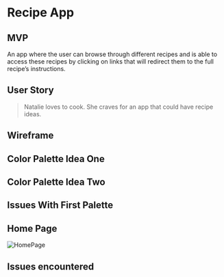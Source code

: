 # Recipe App

## MVP

An app where the user can browse through different recipes and is able to access these recipes by clicking on links that will redirect them to the full recipe’s instructions.

## User Story

> Natalie loves to cook. She craves for an app that could have recipe ideas.

## Wireframe


## Color Palette Idea One

## Color Palette Idea Two

## Issues With First Palette

## Home Page
![HomePage](/images.homePage1.png)
## Issues encountered
